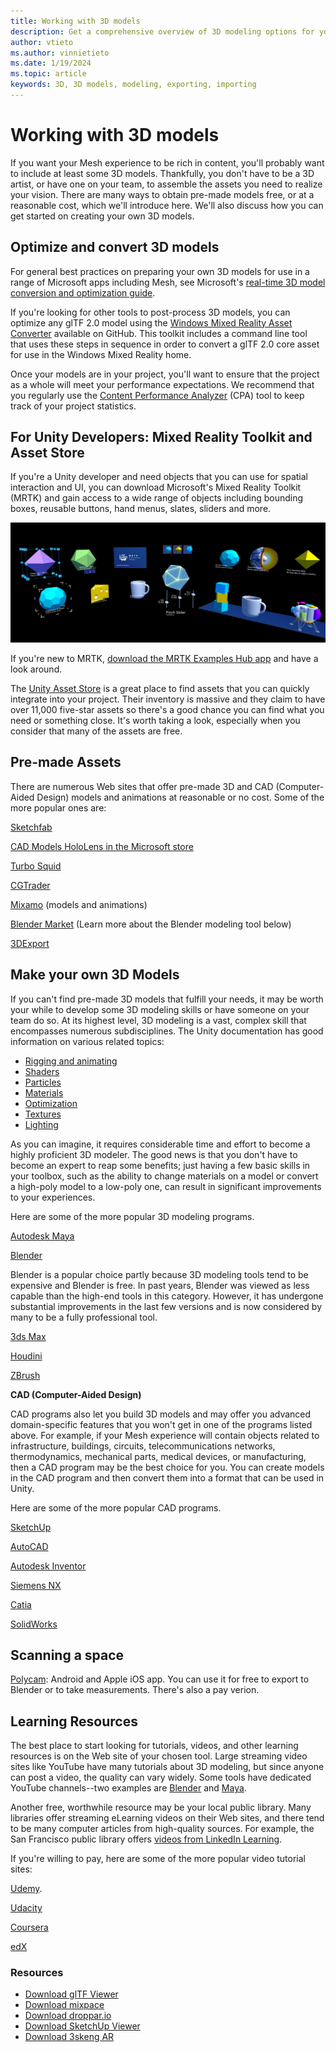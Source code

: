 ```yaml
---
title: Working with 3D models
description: Get a comprehensive overview of 3D modeling options for your Mesh experience.
author: vtieto    
ms.author: vinnietieto
ms.date: 1/19/2024
ms.topic: article
keywords: 3D, 3D models, modeling, exporting, importing
---
```


# Working with 3D models

If you want your Mesh experience to be rich in content, you'll probably want to include at least some 3D models. Thankfully, you don't have to be a 3D artist, or have one on your team, to assemble the assets you need to realize your vision. There are many ways to obtain pre-made models free, or at a reasonable cost, which we'll introduce here. We'll also discuss how you can get started on creating your own 3D models.

## Optimize and convert 3D models

For general best practices on preparing your own 3D models for use in a range of Microsoft apps including Mesh, see Microsoft's [real-time 3D model conversion and optimization guide](/dynamics365/mixed-reality/import-tool/best-practices). 

If you're looking for other tools to post-process 3D models, you can optimize any glTF 2.0 model using the [Windows Mixed Reality Asset Converter](https://github.com/microsoft/glTF-Toolkit) available on GitHub. This toolkit includes a command line tool that uses these steps in sequence in order to convert a glTF 2.0 core asset for use in the Windows Mixed Reality home.

Once your models are in your project, you'll want to ensure that the project as a whole will meet your performance expectations. We recommend that you regularly use the [Content Performance Analyzer](../debug-and-optimize-performance/cpa.md) (CPA) tool to keep track of your project statistics. 

## For Unity Developers: Mixed Reality Toolkit and Asset Store

If you're a Unity developer and need objects that you can use for spatial interaction and UI, you can download Microsoft's Mixed Reality Toolkit (MRTK) and gain access to a wide range of objects including bounding boxes, reusable buttons, hand menus, slates, sliders and more.

![An illustration of some of the 3D objects found in the Mixed Reality Toolkit.](../../media/3d-design-performance-guide/007-mrtk-objects.png)

If you're new to MRTK, [download the MRTK Examples Hub app](/p/mrtk-examples-hub/9mv8c39l2sj4?activetab=pivot:overviewtab) and have a look around.

The [Unity Asset Store](https://assetstore.unity.com/3d) is a great place to find assets that you can quickly integrate into your project. Their inventory is massive and they claim to have over 11,000 five-star assets so there's a good chance you can find what you need or something close. It's worth taking a look, especially when you consider that many of the assets are free.

## Pre-made Assets

There are numerous Web sites that offer pre-made 3D and CAD (Computer-Aided Design) models and animations at reasonable or no cost. Some of the more popular ones are:

[Sketchfab](https://sketchfab.com/tags/hololens)

[CAD Models HoloLens in the Microsoft store](https://www.microsoft.com/en-us/p/cad-models-hololens/9pb4ddf8fxzs?activetab=pivot:overviewtab)

[Turbo Squid](https://www.turbosquid.com/Search/3D-Models/hololens)

[CGTrader](https://www.cgtrader.com/3d-models/hololens)

[Mixamo](https://www.mixamo.com/#/) (models and animations)

[Blender Market](https://www.blendermarket.com/) (Learn more about the Blender modeling tool below)

[3DExport](https://3dexport.com/)

## Make your own 3D Models

If you can't find pre-made 3D models that fulfill your needs, it may be worth your while to develop some 3D modeling skills or have someone on your team do so. At its highest level, 3D modeling is a vast, complex skill that encompasses numerous subdisciplines. The Unity documentation has good information on various related topics:

- [Rigging and animating](https://docs.unity3d.com/Manual/AnimationOverview.html)
- [Shaders](https://docs.unity3d.com/Manual/Shaders.html)
- [Particles](https://docs.unity3d.com/Manual/class-ParticleSystem.html)
- [Materials](https://docs.unity3d.com/Manual/Materials.html)
- [Optimization](https://learn.unity.com/tutorial/introduction-to-optimization-in-unity#)
- [Textures](https://docs.unity3d.com/Manual/Textures.html)
- [Lighting](https://docs.unity3d.com/Manual/LightingInUnity.html)

As you can imagine, it requires considerable time and effort to become a highly proficient 3D modeler. The good news is that you don't have to become an expert to reap some benefits; just having a few basic skills in your toolbox, such as the ability to change materials on a model or convert a high-poly model to a low-poly one, can result in significant improvements to your experiences.

Here are some of the more popular 3D modeling programs.

[Autodesk Maya](https://www.autodesk.com/products/maya/overview?term=1-YEAR&tab=subscription)

[Blender](https://www.blender.org/)

Blender is a popular choice partly because 3D modeling tools tend to be expensive and Blender is free. In past years, Blender was viewed as less capable than the high-end tools in this category. However, it has undergone substantial improvements in the last few versions and is now considered by many to be a fully professional  tool.

[3ds Max](https://www.autodesk.com/products/3ds-max/overview?term=1-YEAR&tab=subscription)

[Houdini](https://www.sidefx.com/)

[ZBrush](http://pixologic.com/features/about-zbrush.php)

**CAD (Computer-Aided Design)**

CAD programs also let you build 3D models and may offer you advanced domain-specific features that you won't get in one of the programs listed above. For example, if your Mesh experience will contain objects related to infrastructure, buildings, circuits, telecommunications networks, thermodynamics, mechanical parts, medical devices, or manufacturing, then a CAD program may be the best choice for you. You can create models in the CAD program and then convert them into a format that can be used in Unity.

Here are some of the more popular CAD programs. 

[SketchUp](https://www.sketchup.com/)

[AutoCAD](https://www.autodesk.com/products/autocad/overview?term=1-YEAR&tab=subscription)

[Autodesk Inventor](https://www.autodesk.com/products/inventor/overview?term=1-YEAR&tab=subscription)

[Siemens NX](https://www.plm.automation.siemens.com/global/en/products/nx/)

[Catia](https://www.3ds.com/products-services/catia/?wockw=card_content_cta_1_url%3A%22https%3A%2F%2Fblogs.3ds.com%2Fcatia%2F%22)

[SolidWorks](https://my.solidworks.com/try-solidworks?mktid=13825&utm_campaign=202007_nam_sw_BINGSWOPT_en_XOP2062_rise_brand_nam_us_exact&utm_medium=cpc&utm_source=bing&utm_content=search&utm_term=1970a52062131481b383c4a1cb107268&gclid=1970a52062131481b383c4a1cb107268&gclsrc=3p.ds&msclkid=1970a52062131481b383c4a1cb107268)

## Scanning a space

[Polycam](https://poly.cam/): Android and Apple iOS app. You can use it for free to export to Blender or to take measurements. There's also a pay verion. 

## Learning Resources

The best place to start looking for tutorials, videos, and other learning resources is on the Web site of your chosen tool. Large streaming video sites like YouTube have many tutorials about 3D modeling, but since anyone can post a video, the quality can vary widely. Some tools have dedicated YouTube channels--two examples are [Blender](https://www.youtube.com/user/BlenderFoundation) and [Maya](https://www.youtube.com/c/MayaHowTos).

Another free, worthwhile resource may be your local public library. Many libraries offer streaming eLearning videos on their Web sites, and there tend to be many computer articles from high-quality sources. For example, the San Francisco public library offers [videos from LinkedIn Learning](https://www.linkedin.com/learning-login/go/sfpl).

If you're willing to pay, here are some of the more popular video tutorial sites:

[Udemy](https://www.udemy.com).

[Udacity](https://www.udacity.com/)

[Coursera](https://www.coursera.org/)

[edX](https://www.edx.org/)

### Resources

* [Download glTF Viewer](https://www.microsoft.com/p/gltf-viewer/9mwmgknx8fkh)
* [Download mixpace](https://www.microsoft.com/p/mixpace/9ph50tf4jvlv)
* [Download droppar.io](https://www.microsoft.com/p/droppario/9nf4hq5gr82d)
* [Download SketchUp Viewer](https://www.microsoft.com/p/sketchup-viewer/9ngf868jkvm3)
* [Download 3skeng AR](https://www.microsoft.com/p/3skeng-ar/9mvmq3dz3p71)